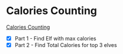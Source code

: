 # Calories Counting

[Calories Counting](https://adventofcode.com/2022/day/1)


- [X] Part 1 - Find Elf with max calories
- [X] Part 2 - Find Total Calories for top 3 elves
